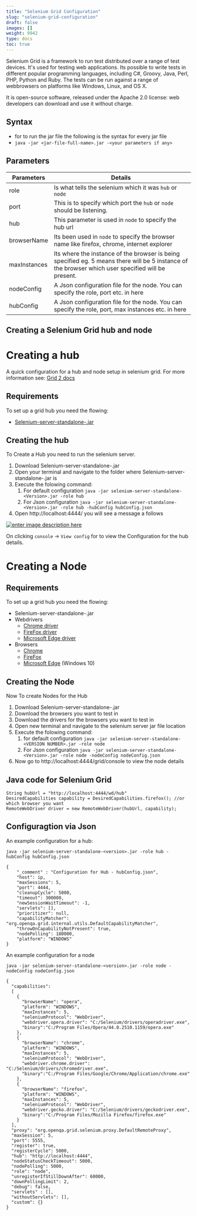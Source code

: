 ```yaml
---
title: "Selenium Grid Configuration"
slug: "selenium-grid-configuration"
draft: false
images: []
weight: 9942
type: docs
toc: true
---
```


Selenium Grid is a framework to run test distributed over a range of test devices. It's used for testing web applications. Its possible to write tests in different popular programming languages, including C#, Groovy, Java, Perl, PHP, Python and Ruby. The tests can be run against a range of webbrowsers on platforms like  Windows, Linux, and OS X.

It is open-source software, released under the Apache 2.0 license: web developers can download and use it without charge.

## Syntax
 - for to run the jar file the following is the syntax for every jar file
 - `java -jar <jar-file-full-name>.jar -<your parameters if any>`

## Parameters
  | **Parameters**| **Details**|
  | ---------------------------------------- | ---------------------------------------- |
  | role | Is what tells the selenium which it was `hub` or `node`|
  | port | This is to specify which port the `hub` or `node` should be listening.|
  | hub | This parameter is used in `node` to specify the hub url|
 | browserName | Its been used in `node` to specify the browser name like firefox, chrome, internet explorer|
 | maxInstances | Its where the instance of the browser is being specified eg. 5 means there will be 5 instance of the browser which user specified will be present.|
| nodeConfig | A Json configuration file for the node. You can specify the role, port etc. in here |
| hubConfig | A Json configuration file for the node. You can specify the role, port, max instances etc. in here |


## Creating a Selenium Grid hub and node
# Creating a hub #
A quick configuration for a hub and node setup in selenium grid. For more information see: [Grid 2 docs][1]
## Requirements ##
To set up a grid hub you need the flowing:

 - [Selenium-server-standalone-<Version>.jar][2] 

## Creating the hub ##
To Create a Hub you need to run the selenium server.
 
 1. Download Selenium-server-standalone-<Version>.jar 
 2. Open your terminal and navigate to the folder where Selenium-server-standalone-<Version>.jar is
 2. Execute the folowing command:
    1. For default configuration `java -jar selenium-server-standalone-<Version>.jar -role hub`
    2. For Json configuration `java -jar selenium-server-standalone-<Version>.jar -role hub -hubConfig hubConfig.json` 
 4. Open http://localhost:4444/ you will see a message a follows

[![enter image description here][3]][3]

On clicking `console` -> `View config` for to view the Configuration for the hub details.

# Creating a Node #
## Requirements ##
To set up a grid hub you need the flowing:

 - Selenium-server-standalone-<Version>.jar 
 - Webdrivers 
    - [Chrome driver][4]
    - [FireFox driver][5]
    - [Microsoft Edge driver][6]
 - Browsers
    - [Chrome][7]
    - [FireFox][8]
    - [Microsoft Edge][9] (Windows 10)

## Creating the Node ##
Now To create Nodes for the Hub
 1. Download Selenium-server-standalone-<Version>.jar 
 2. Download the browsers you want to test in
 3. Download the drivers for the browsers you want to test in
 4. Open new terminal and navigate to the selenium server jar file location
 5. Execute the folowing command:
    1. for default configuration `java -jar selenium-server-standalone-<VERSION NUMBER>.jar -role node`
    2. For Json configuration `java -jar selenium-server-standalone-<Version>.jar -role node -nodeConfig nodeConfig.json` 
 6. Now go to http://localhost:4444/grid/console to view the node details 


  [1]: https://github.com/SeleniumHQ/selenium/wiki/Grid2 "Grid2 docs"
  [2]: http://selenium-release.storage.googleapis.com/index.html "selenium-server-standalone-version.jar"
  [3]: http://i.stack.imgur.com/GzPVL.png
  [4]: https://sites.google.com/a/chromium.org/chromedriver/downloads "Chrome driver"
  [5]: https://github.com/mozilla/geckodriver/releases "FireFox driver"
  [6]: https://developer.microsoft.com/en-us/microsoft-edge/tools/webdriver/ "Microsoft Edge driver"
  [7]: https://www.google.com/chrome/browser/desktop/index.html "Chrome"
  [8]: https://www.mozilla.org/nl/firefox/new/ "FireFox'"
  [9]: https://www.microsoft.com/nl-nl/windows/microsoft-edge "Microsoft Edge"

## Java code for Selenium Grid
    String hubUrl = "http://localhost:4444/wd/hub"       
    DesiredCapabilities capability = DesiredCapabilities.firefox(); //or which browser you want
    RemoteWebDriver driver = new RemoteWebDriver(hubUrl, capability);

## Configuragtion via Json
An example configuration for a hub:

`java -jar selenium-server-standalone-<version>.jar -role hub -hubConfig hubConfig.json`

    {
        "_comment" : "Configuration for Hub - hubConfig.json",
        "host": ip,
        "maxSessions": 5,
        "port": 4444,
        "cleanupCycle": 5000,
        "timeout": 300000,
        "newSessionWaitTimeout": -1,
        "servlets": [],
        "prioritizer": null,
        "capabilityMatcher": "org.openqa.grid.internal.utils.DefaultCapabilityMatcher",
        "throwOnCapabilityNotPresent": true,
        "nodePolling": 180000,
        "platform": "WINDOWS"
    }

An example configuration for a node

`java -jar selenium-server-standalone-<version>.jar -role node -nodeConfig nodeConfig.json`

    {
      "capabilities":
      [
        {
          "browserName": "opera",
          "platform": "WINDOWS",
          "maxInstances": 5,
          "seleniumProtocol": "WebDriver",
          "webdriver.opera.driver": "C:/Selenium/drivers/operadriver.exe",
          "binary":"C:/Program Files/Opera/44.0.2510.1159/opera.exe"
        },
        {
          "browserName": "chrome",
          "platform": "WINDOWS",
          "maxInstances": 5,
          "seleniumProtocol": "WebDriver",
          "webdriver.chrome.driver": "C:/Selenium/drivers/chromedriver.exe",
          "binary":"C:/Program Files/Google/Chrome/Application/chrome.exe"
        },
        {
          "browserName": "firefox",
          "platform": "WINDOWS",
          "maxInstances": 5,
          "seleniumProtocol": "WebDriver",
          "webdriver.gecko.driver": "C:/Selenium/drivers/geckodriver.exe",
          "binary":"C:/Program Files/Mozilla Firefox/firefox.exe"
        }
      ],
      "proxy": "org.openqa.grid.selenium.proxy.DefaultRemoteProxy",
      "maxSession": 5,
      "port": 5555,
      "register": true,
      "registerCycle": 5000,
      "hub": "http://localhost:4444",
      "nodeStatusCheckTimeout": 5000,
      "nodePolling": 5000,
      "role": "node",
      "unregisterIfStillDownAfter": 60000,
      "downPollingLimit": 2,
      "debug": false,
      "servlets" : [],
      "withoutServlets": [],
      "custom": {}
    }

